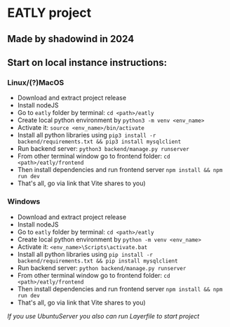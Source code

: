 # EATLY project

## Made by **shadowind** in **2024**

## Start on local instance instructions:

### Linux/(?)MacOS

- Download and extract project release
- Install nodeJS
- Go to ``eatly`` folder by terminal: ``cd <path>/eatly``
- Create local python environment by ``python3 -m venv <env_name>``
- Activate it: ``source <env_name>/bin/activate``
- Install all python libraries using ``pip3 install -r backend/requirements.txt && pip3 install mysqlclient``
- Run backend server: ``python3 backend/manage.py runserver``
- From other terminal window go to frontend folder: ``cd <path>/eatly/frontend``
- Then install dependencies and run frontend server ``npm install && npm run dev``
- That's all, go via link that Vite shares to you)

### Windows

- Download and extract project release
- Install nodeJS
- Go to ``eatly`` folder by terminal: ``cd <path>/eatly``
- Create local python environment by ``python -m venv <env_name>``
- Activate it: ``<env_name>\Scripts\activate.bat``
- Install all python libraries using ``pip install -r backend/requirements.txt && pip install mysqlclient``
- Run backend server: ``python backend/manage.py runserver``
- From other terminal window go to frontend folder: ``cd <path>/eatly/frontend``
- Then install dependencies and run frontend server ``npm install && npm run dev``
- That's all, go via link that Vite shares to you)

*If you use UbuntuServer you also can run Layerfile to start project*
